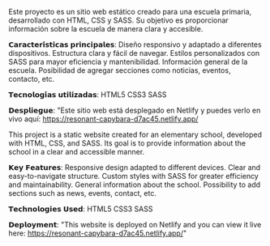 Este proyecto es un sitio web estático creado para una escuela primaria, desarrollado con HTML, CSS y SASS. Su objetivo es proporcionar información sobre la escuela de manera clara y accesible.

𝗖𝗮𝗿𝗮𝗰𝘁𝗲𝗿𝗶́𝘀𝘁𝗶𝗰𝗮𝘀 𝗽𝗿𝗶𝗻𝗰𝗶𝗽𝗮𝗹𝗲𝘀:
Diseño responsivo y adaptado a diferentes dispositivos.
Estructura clara y fácil de navegar.
Estilos personalizados con SASS para mayor eficiencia y mantenibilidad.
Información general de la escuela.
Posibilidad de agregar secciones como noticias, eventos, contacto, etc.

𝗧𝗲𝗰𝗻𝗼𝗹𝗼𝗴𝗶́𝗮𝘀 𝘂𝘁𝗶𝗹𝗶𝘇𝗮𝗱𝗮𝘀:
HTML5
CSS3
SASS

𝗗𝗲𝘀𝗽𝗹𝗶𝗲𝗴𝘂𝗲:
"Este sitio web está desplegado en Netlify y puedes verlo en vivo aquí: https://resonant-capybara-d7ac45.netlify.app/



This project is a static website created for an elementary school, developed with HTML, CSS, and SASS. Its goal is to provide information about the school in a clear and accessible manner.

𝗞𝗲𝘆 𝗙𝗲𝗮𝘁𝘂𝗿𝗲𝘀:
Responsive design adapted to different devices.
Clear and easy-to-navigate structure.
Custom styles with SASS for greater efficiency and maintainability.
General information about the school.
Possibility to add sections such as news, events, contact, etc.

𝗧𝗲𝗰𝗵𝗻𝗼𝗹𝗼𝗴𝗶𝗲𝘀 𝗨𝘀𝗲𝗱:
HTML5
CSS3
SASS

𝗗𝗲𝗽𝗹𝗼𝘆𝗺𝗲𝗻𝘁:
"This website is deployed on Netlify and you can view it live here: https://resonant-capybara-d7ac45.netlify.app/"
